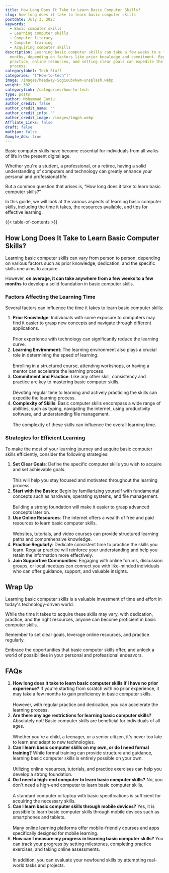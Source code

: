 ```yaml
---
title: How Long Does It Take to Learn Basic Computer Skills?
slug: how long does it take to learn basic computer skills
postdate: July 3, 2023
keywords:
  - Basic computer skills
  - Learning computer skills
  - Computer literacy
  - Computer training
  - Acquiring computer skills
description: Learning basic computer skills can take a few weeks to a few
  months, depending on factors like prior knowledge and commitment. Regular
  practice, online resources, and setting clear goals can expedite the learning
  process.
categorylabel: Tech Stuff
categories: '["How-to-tech"]'
image: /images/headway-5qgiuubxkwm-unsplash.webp
weight: 302
categorylink: /categories/how-to-tech
type: posts
author: Mohammad Jamiu
author_credit: false
author_credit_name: ""
author_credit_info: ""
author_credit_image: /images/imgph.webp
Affliate_Links: false
draft: false
mathjax: false
Google_Ads: true
---
```

Basic computer skills have become essential for individuals from all walks of life in the present digital age. 

Whether you're a student, a professional, or a retiree, having a solid understanding of computers and technology can greatly enhance your personal and professional life. 

But a common question that arises is, “How long does it take to learn basic computer skills?” 

In this guide, we will look at the various aspects of learning basic computer skills, including the time it takes, the resources available, and tips for effective learning.

{{< table-of-contents >}}

## **How Long Does It Take to Learn Basic Computer Skills?**

Learning basic computer skills can vary from person to person, depending on various factors such as prior knowledge, dedication, and the specific skills one aims to acquire. 

However, **on average, it can take anywhere from a few weeks to a few months** to develop a solid foundation in basic computer skills.

### **Factors Affecting the Learning Time**

Several factors can influence the time it takes to learn basic computer skills:

1. **Prior Knowledge**: Individuals with some exposure to computers may find it easier to grasp new concepts and navigate through different applications. \
   \
   Prior experience with technology can significantly reduce the learning curve.
2. **Learning Environment**: The learning environment also plays a crucial role in determining the speed of learning. \
   \
   Enrolling in a structured course, attending workshops, or having a mentor can accelerate the learning process.
3. **Commitment and Practice**: Like any other skill, consistency and practice are key to mastering basic computer skills. \
   \
   Devoting regular time to learning and actively practicing the skills can expedite the learning process.
4. **Complexity of Skills**: Basic computer skills encompass a wide range of abilities, such as typing, navigating the internet, using productivity software, and understanding file management. \
   \
   The complexity of these skills can influence the overall learning time.

### **Strategies for Efficient Learning**

To make the most of your learning journey and acquire basic computer skills efficiently, consider the following strategies:

1. **Set Clear Goals**: Define the specific computer skills you wish to acquire and set achievable goals. \
   \
   This will help you stay focused and motivated throughout the learning process.
2. **Start with the Basics**: Begin by familiarizing yourself with fundamental concepts such as hardware, operating systems, and file management. \
   \
   Building a strong foundation will make it easier to grasp advanced concepts later on.
3. **Use Online Resources**: The internet offers a wealth of free and paid resources to learn basic computer skills. \
   \
   Websites, tutorials, and video courses can provide structured learning paths and comprehensive knowledge.
4. **Practice Regularly**: Dedicate consistent time to practice the skills you learn. Regular practice will reinforce your understanding and help you retain the information more effectively.
5. **Join Supportive Communities**: Engaging with online forums, discussion groups, or local meetups can connect you with like-minded individuals who can offer guidance, support, and valuable insights.

## **Wrap Up**

Learning basic computer skills is a valuable investment of time and effort in today's technology-driven world. 

While the time it takes to acquire these skills may vary, with dedication, practice, and the right resources, anyone can become proficient in basic computer skills.

Remember to set clear goals, leverage online resources, and practice regularly. 

Embrace the opportunities that basic computer skills offer, and unlock a world of possibilities in your personal and professional endeavors.

## **FAQs**

1. **How long does it take to learn basic computer skills if I have no prior experience?** If you're starting from scratch with no prior experience, it may take a few months to gain proficiency in basic computer skills. \
   \
   However, with regular practice and dedication, you can accelerate the learning process.
2. **Are there any age restrictions for learning basic computer skills?** Absolutely not! Basic computer skills are beneficial for individuals of all ages. \
   \
   Whether you're a child, a teenager, or a senior citizen, it's never too late to learn and adapt to new technologies.
3. **Can I learn basic computer skills on my own, or do I need formal training?** While formal training can provide structure and guidance, learning basic computer skills is entirely possible on your own. \
   \
   Utilizing online resources, tutorials, and practice exercises can help you develop a strong foundation.
4. **Do I need a high-end computer to learn basic computer skills?** No, you don't need a high-end computer to learn basic computer skills. \
   \
   A standard computer or laptop with basic specifications is sufficient for acquiring the necessary skills.
5. **Can I learn basic computer skills through mobile devices?** Yes, it is possible to learn basic computer skills through mobile devices such as smartphones and tablets. \
   \
   Many online learning platforms offer mobile-friendly courses and apps specifically designed for mobile learning.
6. **How can I measure my progress in learning basic computer skills?** You can track your progress by setting milestones, completing practice exercises, and taking online assessments. \
   \
   In addition, you can evaluate your newfound skills by attempting real-world tasks and projects.